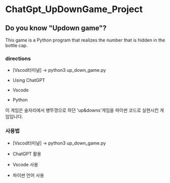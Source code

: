 # ChatGpt_UpDownGame_Project
## Do you know "Updown game"?

This game is a Python program that realizes the number that is hidden in the bottle cap.

### directions
- [Vscod터미널] -> python3 up_down_game.py

- Using ChatGPT 
- Vscode
- Python 



이 게임은 술자리에서 병뚜껑으로 하던 'up&downs'게임을 파이썬 코드로 실현시킨 게임입니다.

### 사용법
- [Vscod터미널] -> python3 up_down_game.py

- ChatGPT 활용
- Vscode 사용
- 파이썬 언어 사용
